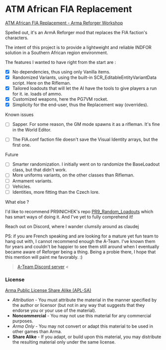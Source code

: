 # ATM African FIA Replacement

[ATM African FIA Replacement - Arma Reforger Workshop](https://reforger.armaplatform.com/workshop/624A8B96AA67EFEB-ATMAfricanFIAReplacement)

Spelled out, it's an ArmA Reforger mod that replaces the FIA faction's characters.

The intent of this project is to provide a lightweight and reliable INDFOR solution in a Southern African region environment.

The features I wanted to have right from the start are :
- [x] No dependencies, thus using only Vanilla items.
- [x] Randomized Variants, using the built-in SCR_EditableEntityVariantData script. Here on the Rifleman.
- [x] Tailored loadouts that will let the AI have the tools to give players a run for it. ie. loads of ammo.
- [x] Customized weapons, here the PG7VM rocket.
- [x] Simplicity for the end-user, thus the Replacement way (overrides).

Known issues
- [ ] Sapper. For some reason, the GM mode spawns it as a rifleman. It's fine in the World Editor.
- [ ] The FIA.conf faction file doesn't save the Visual Identity arrays, but the first one.


Future
- [ ] Smarter randomization. I initially went on to randomize the BaseLoadout class, but that didn't work.
- [ ] More uniforms variants, on the other classes than Rifleman.
- [ ] Armament variants.
- [ ] Vehicles.
- [ ] Identities, more fitting than the Czech lore.

What else ?

I'd like to recommend PR9INICHEK's repo [PR9_Random_Loadouts](https://github.com/PR9INICHEK/PR9_Random_Loadouts) which has smart ways of doing it. And I've yet to fully comprehend it!

Reach out on Discord, where I wander clumsily around as claudej

PS: if you are French speaking and are looking for a mature yet fun team to hang out with, I cannot recommend enough the A-Team. I've known them for years and couldn't be happier to see them still around when I eventually became aware of Reforger being a thing. Being a probie there, I hope that this mention will paint me favorably. :) 
> [A-Team Discord server](https://discord.gg/N45P2QT) <


### License
[Arma Public License Share Alike (APL-SA)](https://www.bohemia.net/community/licenses/arma-public-license-share-alike)
- _Attribution_ - You must attribute the material in the manner specified by the author or licensor (but not in any way that suggests that they endorse you or your use of the material).
- **Noncommercial** - You may not use this material for any commercial purposes.
- _Arma Only_ - You may not convert or adapt this material to be used in other games than Arma.
- **Share Alike** - If you adapt, or build upon this material, you may distribute the resulting material only under the same license.